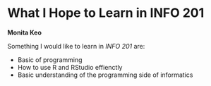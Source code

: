 # What I Hope to Learn in INFO 201 #

**Monita Keo**

Something I would like to learn in *INFO 201* are: 
- Basic of programming 
- How to use R and RStudio effienctly 
- Basic understanding of the programming side of informatics 
